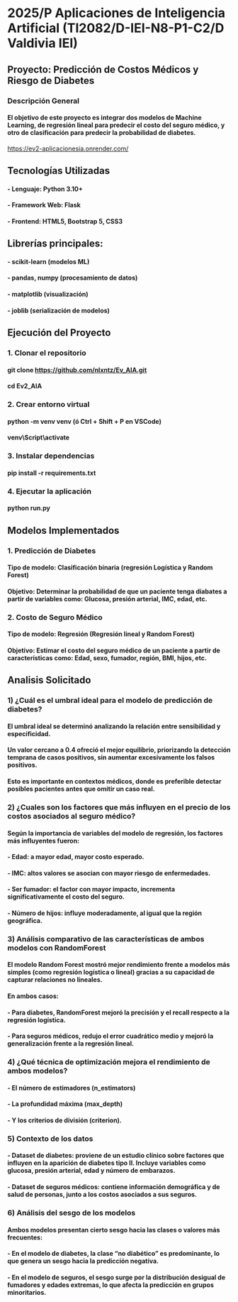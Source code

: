 # 2025/P Aplicaciones de Inteligencia Artificial (TI2082/D-IEI-N8-P1-C2/D Valdivia IEI)

## Proyecto: Predicción de Costos Médicos y Riesgo de Diabetes
### Descripción General
#### El objetivo de este proyecto es integrar dos modelos de Machine Learning, de regresión lineal para predecir el costo del seguro médico, y otro de clasificación para predecir la probabilidad de diabetes.
https://ev2-aplicacionesia.onrender.com/

## Tecnologías Utilizadas
####  - Lenguaje: Python 3.10+
####  - Framework Web: Flask
####  - Frontend: HTML5, Bootstrap 5, CSS3
## Librerías principales:
####  - scikit-learn (modelos ML)
####  - pandas, numpy (procesamiento de datos)
####  - matplotlib (visualización)
####  - joblib (serialización de modelos)

## Ejecución del Proyecto
### 1. Clonar el repositorio
#### git clone https://github.com/nlxntz/Ev_AIA.git
#### cd Ev2_AIA

### 2. Crear entorno virtual
#### python -m venv venv (ó  Ctrl + Shift + P en VSCode)
#### venv\Script\activate

### 3. Instalar dependencias
#### pip install -r requirements.txt

### 4. Ejecutar la aplicación
#### python run.py

## Modelos Implementados
### 1. Predicción de Diabetes
#### Tipo de modelo: Clasificación binaria (regresión Logística y Random Forest)
#### Objetivo: Determinar la probabilidad de que un paciente tenga diabates a partir de variables como: Glucosa, presión arterial, IMC, edad, etc.

### 2. Costo de Seguro Médico
#### Tipo de modelo: Regresión (Regresión lineal y Random Forest)
#### Objetivo: Estimar el costo del seguro médico de un paciente a partir de características como: Edad, sexo, fumador, región, BMI, hijos, etc.

## Analisis Solicitado
### 1) ¿Cuál es el umbral ideal para el modelo de predicción de diabetes?
#### El umbral ideal se determinó analizando la relación entre sensibilidad y especificidad.
#### Un valor cercano a 0.4 ofreció el mejor equilibrio, priorizando la detección temprana de casos positivos, sin aumentar excesivamente los falsos positivos.
#### Esto es importante en contextos médicos, donde es preferible detectar posibles pacientes antes que omitir un caso real.
### 2) ¿Cuales son los factores que más influyen en el precio de los costos asociados al seguro médico?
#### Según la importancia de variables del modelo de regresión, los factores más influyentes fueron:
#### - Edad: a mayor edad, mayor costo esperado.
#### - IMC: altos valores se asocian con mayor riesgo de enfermedades.
#### - Ser fumador: el factor con mayor impacto, incrementa significativamente el costo del seguro.
#### - Número de hijos: influye moderadamente, al igual que la región geográfica.
### 3) Análisis comparativo de las características de ambos modelos con RandomForest
#### El modelo Random Forest mostró mejor rendimiento frente a modelos más simples (como regresión logística o lineal) gracias a su capacidad de capturar relaciones no lineales.
#### En ambos casos:
#### - Para diabetes, RandomForest mejoró la precisión y el recall respecto a la regresión logística.
#### - Para seguros médicos, redujo el error cuadrático medio y mejoró la generalización frente a la regresión lineal.
### 4) ¿Qué técnica de optimización mejora el rendimiento de ambos modelos?
#### - El número de estimadores (n_estimators)
#### - La profundidad máxima (max_depth)
#### - Y los criterios de división (criterion).
### 5) Contexto de los datos
#### - Dataset de diabetes: proviene de un estudio clínico sobre factores que influyen en la aparición de diabetes tipo II. Incluye variables como glucosa, presión arterial, edad y número de embarazos.
#### - Dataset de seguros médicos: contiene información demográfica y de salud de personas, junto a los costos asociados a sus seguros.
### 6) Análisis del sesgo de los modelos
#### Ambos modelos presentan cierto sesgo hacia las clases o valores más frecuentes:
#### - En el modelo de diabetes, la clase “no diabético” es predominante, lo que genera un sesgo hacia la predicción negativa.
#### - En el modelo de seguros, el sesgo surge por la distribución desigual de fumadores y edades extremas, lo que afecta la predicción en grupos minoritarios.
